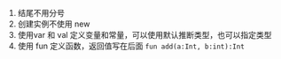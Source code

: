 1. 结尾不用分号
2. 创建实例不使用 new
3. 使用var 和 val 定义变量和常量，可以使用默认推断类型，也可以指定类型
4. 使用 fun 定义函数，返回值写在后面 `fun add(a:Int, b:int):Int`​